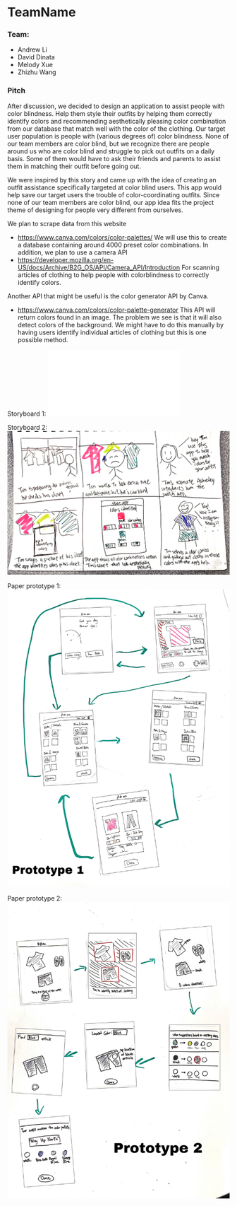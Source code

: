 # TeamName
### Team:
- Andrew Li
- David Dinata
- Melody Xue
- Zhizhu Wang

### Pitch 
After discussion, we decided to design an application to assist people with color blindness. Help them style their outfits by helping them correctly identify colors and recommending aesthetically pleasing color combination from our database that match well with the color of the clothing. Our target user population is people with (various degrees of) color blindness.  None of our team members are color blind, but we recognize there are people around us who are color blind and struggle to pick out outfits on a daily basis.  Some of them would have to ask their friends and parents to assist them in matching their outfit before going out. 

We were inspired by this story and came up with the idea of creating an outfit assistance specifically targeted at color blind users.  This app would help save our target users the trouble of color-coordinating outfits.  Since none of our team members are color blind, our app idea fits the project theme of designing for people very different from ourselves. 

We plan to scrape data from this website 
- https://www.canva.com/colors/color-palettes/ 
We will use this to create a database containing around 4000 preset color combinations. 
In addition, we plan to use a camera API 
- https://developer.mozilla.org/en-US/docs/Archive/B2G_OS/API/Camera_API/Introduction 
For scanning articles of clothing to help people with colorblindness to correctly identify colors.

Another API that might be useful is the color generator API by Canva. 
- https://www.canva.com/colors/color-palette-generator 
This API will return colors found in an image. The problem we see is that  it will also detect colors of the background. We might have to do this manually by having users identify individual articles of clothing but this is one possible method.


Storyboard 1:
![Storyboard 1](storyboard1.pdf)

Storyboard 2:
![Storyboard 2](storyboard2.jpg)

Paper prototype 1:
![Paper prototype 1](Paper1.jpeg)

Paper prototype 2:
![Paper prototype 2](Paper2.jpeg)